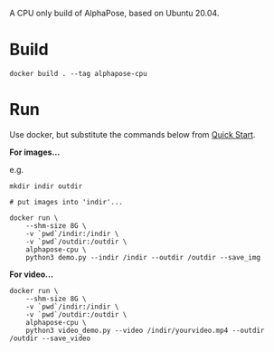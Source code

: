 
A CPU only build of AlphaPose, based on Ubuntu 20.04.

# Build

```
docker build . --tag alphapose-cpu
```

# Run

Use docker, but substitute the commands below from [Quick Start](https://github.com/nickgrealy/AlphaPose/blob/pytorch-cpu/README.md#quick-start).

**For images...**

e.g.
```
mkdir indir outdir

# put images into 'indir'...

docker run \
    --shm-size 8G \
    -v `pwd`/indir:/indir \
    -v `pwd`/outdir:/outdir \
    alphapose-cpu \
    python3 demo.py --indir /indir --outdir /outdir --save_img
```

**For video...**

```
docker run \
    --shm-size 8G \
    -v `pwd`/indir:/indir \
    -v `pwd`/outdir:/outdir \
    alphapose-cpu \
    python3 video_demo.py --video /indir/yourvideo.mp4 --outdir /outdir --save_video
```
